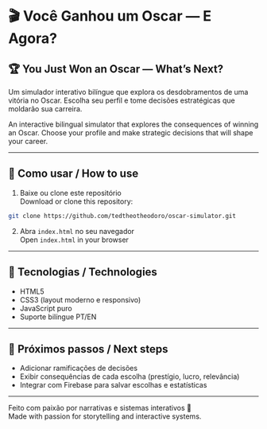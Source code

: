 
# 🎬 Você Ganhou um Oscar — E Agora?
## 🏆 You Just Won an Oscar — What’s Next?

Um simulador interativo bilíngue que explora os desdobramentos de uma vitória no Oscar. Escolha seu perfil e tome decisões estratégicas que moldarão sua carreira.

An interactive bilingual simulator that explores the consequences of winning an Oscar. Choose your profile and make strategic decisions that will shape your career.

---

## 🔧 Como usar / How to use

1. Baixe ou clone este repositório  
   Download or clone this repository:

```bash
git clone https://github.com/tedtheotheodoro/oscar-simulator.git
```

2. Abra `index.html` no seu navegador  
   Open `index.html` in your browser

---

## 🧩 Tecnologias / Technologies

- HTML5
- CSS3 (layout moderno e responsivo)
- JavaScript puro
- Suporte bilíngue PT/EN

---

## 🚀 Próximos passos / Next steps

- Adicionar ramificações de decisões
- Exibir consequências de cada escolha (prestígio, lucro, relevância)
- Integrar com Firebase para salvar escolhas e estatísticas

---

Feito com paixão por narrativas e sistemas interativos 🎥  
Made with passion for storytelling and interactive systems.

